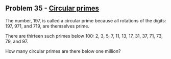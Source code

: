 ## Problem 35 - [Circular primes](https://projecteuler.net/problem=35)

The number, 197, is called a circular prime because all rotations of the digits: 197, 971, and 719, are themselves prime.

There are thirteen such primes below 100: 2, 3, 5, 7, 11, 13, 17, 31, 37, 71, 73, 79, and 97.

How many circular primes are there below one million?
